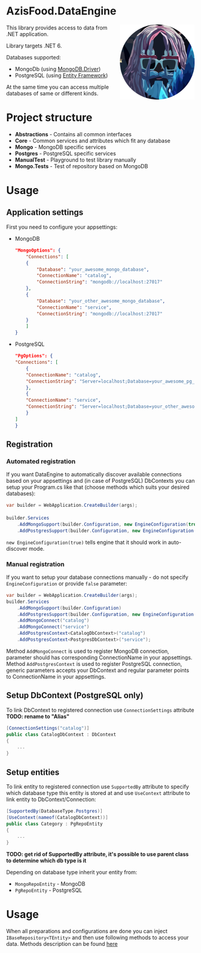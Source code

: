 # AzisFood.DataEngine
<img align="right" width="200" height="200" src="logo.png">

This library provides access to data from .NET application.

Library targets .NET 6.

Databases supported:
* MongoDb (using [MongoDB.Driver](https://docs.mongodb.com/drivers/csharp/))
* PostgreSQL (using [Entity Framework](https://docs.microsoft.com/ef/))

At the same time you can access multiple databases of same or different kinds.

# Project structure
  * **Abstractions** - Contains all common interfaces
  * **Core** - Common services and attributes which fit any database
  * **Mongo** - MongoDB specific services
  * **Postgres** - PostgreSQL specific services
  * **ManualTest** - Playground to test library manually
  * **Mongo.Tests** - Test of repository based on MongoDB

# Usage

## Application settings

First you need to configure your appsettings:
  * MongoDB
    ```json
    "MongoOptions": {
        "Connections": [
        {
            "Database": "your_awesome_mongo_database",
            "ConnectionName": "catalog",
            "ConnectionString": "mongodb://localhost:27017"
        },
        {
            "Database": "your_other_awesome_mongo_database",
            "ConnectionName": "service",
            "ConnectionString": "mongodb://localhost:27017"
        }
        ]
    }
    ```
  * PostgreSQL
    ```json
    "PgOptions": {
    "Connections": [
        {
        "ConnectionName": "catalog",
        "ConnectionString": "Server=localhost;Database=your_awesome_pg_database; User Id=root;Password=root"
        },
        {
        "ConnectionName": "service",
        "ConnectionString": "Server=localhost;Database=your_other_awesome_pg_database; User Id=root;Password=root"
        }
    ]
    }
    ```

## Registration
### Automated registration
If you want DataEngine to automatically discover available connections based on your appsettings and (in case of PostgreSQL) DbContexts
you can setup your Program.cs like that (choose methods which suits your desired databases):
```csharp
var builder = WebApplication.CreateBuilder(args);

builder.Services
    .AddMongoSupport(builder.Configuration, new EngineConfiguration(true))
    .AddPostgresSupport(builder.Configuration, new EngineConfiguration(true));
```

```new EngineConfiguration(true)``` tells engine that it should work in auto-discover mode.

### Manual registration
If you want to setup your database connections manually - do not specify ```EngineConfiguration``` or provide ```false``` parameter:
```csharp
var builder = WebApplication.CreateBuilder(args);
builder.Services
    .AddMongoSupport(builder.Configuration)
    .AddPostgresSupport(builder.Configuration, new EngineConfiguration(true))
    .AddMongoConnect("catalog")
    .AddMongoConnect("service")
    .AddPostgresContext<CatalogDbContext>("catalog")
    .AddPostgresContext<PostgresDbContext>("service");
```

Method ```AddMongoConnect``` is used to register MongoDB connection, parameter should has corresponding ConnectionName in your appsettings.
Method ```AddPostgresContext``` is used to register PostgreSQL connection, generic parameters accepts your DbContext and regular parameter points to ConnectionName in your appsettings.

## Setup DbContext (PostgreSQL only)
To link DbContext to registered connection use ```ConnectionSettings``` attribute
**TODO: rename to "Alias"**
```csharp
[ConnectionSettings("catalog")]
public class CatalogDbContext : DbContext
{
    ...
}
```

## Setup entities
To link entity to registered connection use ```SupportedBy``` attribute to specify which database type this entity is stored at 
and use ```UseContext``` attribute to link entity to DbContext/Connection:

```csharp
[SupportedBy(DatabaseType.Postgres)]
[UseContext(nameof(CatalogDbContext))]
public class Category : PgRepoEntity
{
    ...
}

```
**TODO: get rid of SupportedBy attribute, it's possible to use parent class to determine which db type is it**

Depending on database type inherit your entity from:
* ```MongoRepoEntity``` - MongoDB
* ```PgRepoEntity``` - PostgreSQL

# Usage
When all preparations and configurations are done you can inject ```IBaseRepository<TEntity>``` and then use following methods
to access your data. Methods description can be found [here](https://github.com/SokolovPE/AzisFood.DataEngine/blob/master/AzisFood.DataEngine.Abstractions/Interfaces/IBaseRepository.cs)
